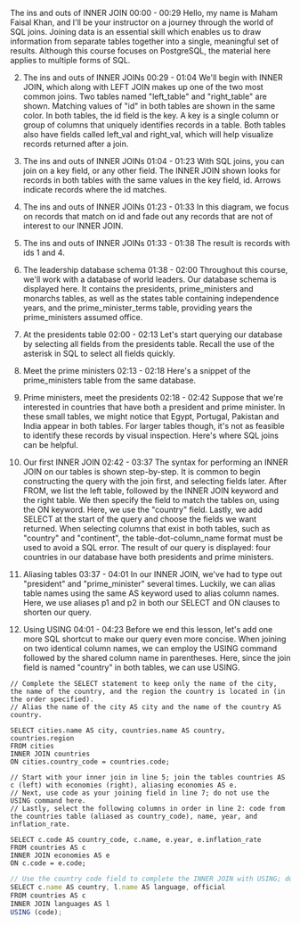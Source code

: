 The ins and outs of INNER JOIN
00:00 - 00:29
Hello, my name is Maham Faisal Khan, and I'll be your instructor on a journey through the world of SQL joins. Joining data is an essential skill which enables us to draw information from separate tables together into a single, meaningful set of results. Although this course focuses on PostgreSQL, the material here applies to multiple forms of SQL.

2. The ins and outs of INNER JOINs
00:29 - 01:04
We'll begin with INNER JOIN, which along with LEFT JOIN makes up one of the two most common joins. Two tables named "left_table" and "right_table" are shown. Matching values of "id" in both tables are shown in the same color. In both tables, the id field is the key. A key is a single column or group of columns that uniquely identifies records in a table. Both tables also have fields called left_val and right_val, which will help visualize records returned after a join.

3. The ins and outs of INNER JOINs
01:04 - 01:23
With SQL joins, you can join on a key field, or any other field. The INNER JOIN shown looks for records in both tables with the same values in the key field, id. Arrows indicate records where the id matches.

4. The ins and outs of INNER JOINs
01:23 - 01:33
In this diagram, we focus on records that match on id and fade out any records that are not of interest to our INNER JOIN.

5. The ins and outs of INNER JOINs
01:33 - 01:38
The result is records with ids 1 and 4.

6. The leadership database schema
01:38 - 02:00
Throughout this course, we'll work with a database of world leaders. Our database schema is displayed here. It contains the presidents, prime_ministers and monarchs tables, as well as the states table containing independence years, and the prime_minister_terms table, providing years the prime_ministers assumed office.

7. At the presidents table
02:00 - 02:13
Let's start querying our database by selecting all fields from the presidents table. Recall the use of the asterisk in SQL to select all fields quickly.

8. Meet the prime ministers
02:13 - 02:18
Here's a snippet of the prime_ministers table from the same database.

9. Prime ministers, meet the presidents
02:18 - 02:42
Suppose that we're interested in countries that have both a president and prime minister. In these small tables, we might notice that Egypt, Portugal, Pakistan and India appear in both tables. For larger tables though, it's not as feasible to identify these records by visual inspection. Here's where SQL joins can be helpful.

10. Our first INNER JOIN
02:42 - 03:37
The syntax for performing an INNER JOIN on our tables is shown step-by-step. It is common to begin constructing the query with the join first, and selecting fields later. After FROM, we list the left table, followed by the INNER JOIN keyword and the right table. We then specify the field to match the tables on, using the ON keyword. Here, we use the "country" field. Lastly, we add SELECT at the start of the query and choose the fields we want returned. When selecting columns that exist in both tables, such as "country" and "continent", the table-dot-column_name format must be used to avoid a SQL error. The result of our query is displayed: four countries in our database have both presidents and prime ministers.

11. Aliasing tables
03:37 - 04:01
In our INNER JOIN, we've had to type out "president" and "prime_minister" several times. Luckily, we can alias table names using the same AS keyword used to alias column names. Here, we use aliases p1 and p2 in both our SELECT and ON clauses to shorten our query.

12. Using USING
04:01 - 04:23
Before we end this lesson, let's add one more SQL shortcut to make our query even more concise. When joining on two identical column names, we can employ the USING command followed by the shared column name in parentheses. Here, since the join field is named "country" in both tables, we can use USING.

```JS
// Complete the SELECT statement to keep only the name of the city, the name of the country, and the region the country is located in (in the order specified).
// Alias the name of the city AS city and the name of the country AS country.

SELECT cities.name AS city, countries.name AS country, countries.region
FROM cities
INNER JOIN countries 
ON cities.country_code = countries.code;
```
```JS
// Start with your inner join in line 5; join the tables countries AS c (left) with economies (right), aliasing economies AS e.
// Next, use code as your joining field in line 7; do not use the USING command here.
// Lastly, select the following columns in order in line 2: code from the countries table (aliased as country_code), name, year, and inflation_rate.

SELECT c.code AS country_code, c.name, e.year, e.inflation_rate
FROM countries AS c
INNER JOIN economies AS e
ON c.code = e.code;
```
```js
// Use the country code field to complete the INNER JOIN with USING; do not change any alias names.
SELECT c.name AS country, l.name AS language, official
FROM countries AS c
INNER JOIN languages AS l
USING (code);
```
